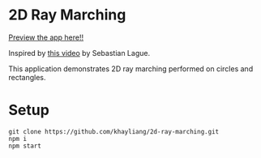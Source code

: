 # 2D Ray Marching
[Preview the app here!!](https://khayliang.github.io/2d-ray-marching/)

Inspired by [this video](https://www.youtube.com/watch?v=Cp5WWtMoeKg) by Sebastian Lague.

This application demonstrates 2D ray marching performed on circles and rectangles. 

# Setup
```
git clone https://github.com/khayliang/2d-ray-marching.git
npm i
npm start
```